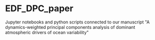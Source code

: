 # EDF_DPC_paper
Jupyter notebooks and python scripts connected to our manuscript "A dynamics-weighted principal components analysis of dominant atmospheric drivers of ocean variability"
